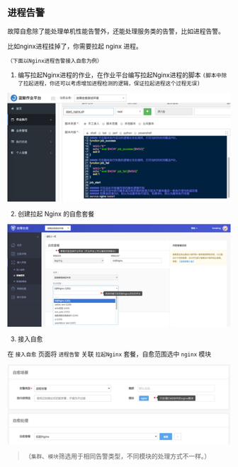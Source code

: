 ## 进程告警
故障自愈除了能处理单机性能告警外，还能处理服务类的告警，比如进程告警。

比如nginx进程挂掉了，你需要拉起 nginx 进程。

`（下面以Nginx进程告警接入自愈为例）`

1. 编写拉起Nginx进程的作业，在作业平台编写拉起Nginx进程的脚本
`(脚本中除了拉起进程，你还可以考虑增加进程检测的逻辑，保证拉起进程这个过程无误)`

![](../../assets//14955087013221.jpg)


2. 创建拉起 Nginx 的自愈套餐

![](../../assets//14955086379695.jpg)

3. 接入自愈

在 `接入自愈` 页面将 `进程告警` 关联 `拉起Nginx` 套餐，自愈范围选中 `nginx` 模块

![](../../assets//15360456528813.jpg)


>（`集群`、`模块`筛选用于相同告警类型，不同模块的处理方式不一样。）
